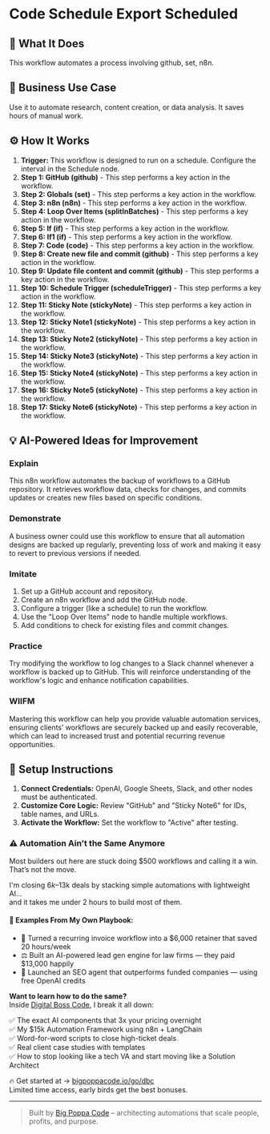 # Code Schedule Export Scheduled

## 🚀 What It Does
This workflow automates a process involving github, set, n8n.

## 💼 Business Use Case
Use it to automate research, content creation, or data analysis. It saves hours of manual work.

## ⚙️ How It Works
1.  **Trigger:** This workflow is designed to run on a schedule. Configure the interval in the Schedule node.
2. **Step 1: GitHub (github)** - This step performs a key action in the workflow.
3. **Step 2: Globals (set)** - This step performs a key action in the workflow.
4. **Step 3: n8n (n8n)** - This step performs a key action in the workflow.
5. **Step 4: Loop Over Items (splitInBatches)** - This step performs a key action in the workflow.
6. **Step 5: If (if)** - This step performs a key action in the workflow.
7. **Step 6: If1 (if)** - This step performs a key action in the workflow.
8. **Step 7: Code (code)** - This step performs a key action in the workflow.
9. **Step 8: Create new file and commit (github)** - This step performs a key action in the workflow.
10. **Step 9: Update file content and commit (github)** - This step performs a key action in the workflow.
11. **Step 10: Schedule Trigger (scheduleTrigger)** - This step performs a key action in the workflow.
12. **Step 11: Sticky Note (stickyNote)** - This step performs a key action in the workflow.
13. **Step 12: Sticky Note1 (stickyNote)** - This step performs a key action in the workflow.
14. **Step 13: Sticky Note2 (stickyNote)** - This step performs a key action in the workflow.
15. **Step 14: Sticky Note3 (stickyNote)** - This step performs a key action in the workflow.
16. **Step 15: Sticky Note4 (stickyNote)** - This step performs a key action in the workflow.
17. **Step 16: Sticky Note5 (stickyNote)** - This step performs a key action in the workflow.
18. **Step 17: Sticky Note6 (stickyNote)** - This step performs a key action in the workflow.

## 💡 AI-Powered Ideas for Improvement
### Explain
This n8n workflow automates the backup of workflows to a GitHub repository. It retrieves workflow data, checks for changes, and commits updates or creates new files based on specific conditions.

### Demonstrate
A business owner could use this workflow to ensure that all automation designs are backed up regularly, preventing loss of work and making it easy to revert to previous versions if needed.

### Imitate
1. Set up a GitHub account and repository.
2. Create an n8n workflow and add the GitHub node.
3. Configure a trigger (like a schedule) to run the workflow.
4. Use the "Loop Over Items" node to handle multiple workflows.
5. Add conditions to check for existing files and commit changes.

### Practice
Try modifying the workflow to log changes to a Slack channel whenever a workflow is backed up to GitHub. This will reinforce understanding of the workflow's logic and enhance notification capabilities.

### WIIFM
Mastering this workflow can help you provide valuable automation services, ensuring clients’ workflows are securely backed up and easily recoverable, which can lead to increased trust and potential recurring revenue opportunities.

## 🔧 Setup Instructions
1. **Connect Credentials:** OpenAI, Google Sheets, Slack, and other nodes must be authenticated.
2. **Customize Core Logic:** Review "GitHub" and "Sticky Note6" for IDs, table names, and URLs.
3. **Activate the Workflow:** Set the workflow to "Active" after testing.

### ⚠️ Automation Ain’t the Same Anymore

Most builders out here are stuck doing $500 workflows and calling it a win.  
That’s not the move.  

I'm closing $6k–$13k deals by stacking simple automations with lightweight AI...  
and it takes me under 2 hours to build most of them.

#### 🧠 Examples From My Own Playbook:
- 🔁 Turned a recurring invoice workflow into a $6,000 retainer that saved 20 hours/week  
- ⚖️ Built an AI-powered lead gen engine for law firms — they paid $13,000 happily  
- 🚀 Launched an SEO agent that outperforms funded companies — using free OpenAI credits  

**Want to learn how to do the same?**  
Inside [Digital Boss Code](https://bigpoppacode.io/go/dbc), I break it all down:

✅ The exact AI components that 3x your pricing overnight  
✅ My $15k Automation Framework using n8n + LangChain  
✅ Word-for-word scripts to close high-ticket deals  
✅ Real client case studies with templates  
✅ How to stop looking like a tech VA and start moving like a Solution Architect  

🔥 Get started at → [bigpoppacode.io/go/dbc](https://bigpoppacode.io/go/dbc)  
Limited time access, early birds get the best bonuses.

---
> Built by [Big Poppa Code](https://bigpoppacode.io) – architecting automations that scale people, profits, and purpose.
